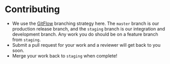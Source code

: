 # Contributing

- We use the [GitFlow](https://www.atlassian.com/git/tutorials/comparing-workflows#gitflow-workflow) branching strategy here. The `master` branch is our production release branch, and the `staging` branch is our integration and development branch. Any work you do should be on a feature branch from `staging`.
- Submit a pull request for your work and a reviewer will get back to you soon.
- Merge your work back to `staging` when complete!

